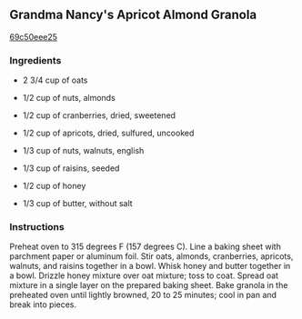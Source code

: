 ## Grandma Nancy's Apricot Almond Granola

[69c50eee25](http://allrecipes.com/recipe/grandma-nancys-apricot-almond-granola/)

### Ingredients

 - 2 3/4 cup of oats

 - 1/2 cup of nuts, almonds

 - 1/2 cup of cranberries, dried, sweetened

 - 1/2 cup of apricots, dried, sulfured, uncooked

 - 1/3 cup of nuts, walnuts, english

 - 1/3 cup of raisins, seeded

 - 1/2 cup of honey

 - 1/3 cup of butter, without salt

### Instructions

Preheat oven to 315 degrees F (157 degrees C). Line a baking sheet with parchment paper or aluminum foil. Stir oats, almonds, cranberries, apricots, walnuts, and raisins together in a bowl. Whisk honey and butter together in a bowl. Drizzle honey mixture over oat mixture; toss to coat. Spread oat mixture in a single layer on the prepared baking sheet. Bake granola in the preheated oven until lightly browned, 20 to 25 minutes; cool in pan and break into pieces.